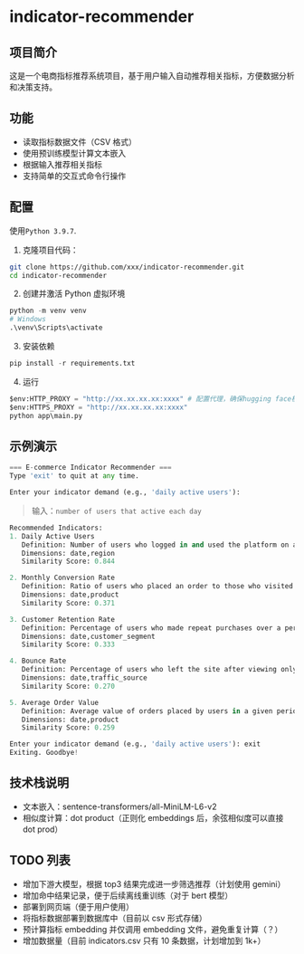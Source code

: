 # indicator-recommender

## 项目简介

这是一个电商指标推荐系统项目，基于用户输入自动推荐相关指标，方便数据分析和决策支持。

## 功能

- 读取指标数据文件（CSV 格式）
- 使用预训练模型计算文本嵌入
- 根据输入推荐相关指标
- 支持简单的交互式命令行操作

## 配置

使用`Python 3.9.7`.

1. 克隆项目代码：

```bash
git clone https://github.com/xxx/indicator-recommender.git
cd indicator-recommender
```

2. 创建并激活 Python 虚拟环境

```python
python -m venv venv
# Windows
.\venv\Scripts\activate
```

3. 安装依赖

```py
pip install -r requirements.txt
```

4. 运行

```python
$env:HTTP_PROXY = "http://xx.xx.xx.xx:xxxx" # 配置代理，确保hugging face模型可下载
$env:HTTPS_PROXY = "http://xx.xx.xx.xx:xxxx"
python app\main.py
```

## 示例演示

```python
=== E-commerce Indicator Recommender ===
Type 'exit' to quit at any time.

Enter your indicator demand (e.g., 'daily active users'):
```

> 输入：`number of users that active each day`

```python
Recommended Indicators:
1. Daily Active Users
   Definition: Number of users who logged in and used the platform on a given day
   Dimensions: date,region
   Similarity Score: 0.844

2. Monthly Conversion Rate
   Definition: Ratio of users who placed an order to those who visited the site in a month
   Dimensions: date,product
   Similarity Score: 0.371

3. Customer Retention Rate
   Definition: Percentage of users who made repeat purchases over a period
   Dimensions: date,customer_segment
   Similarity Score: 0.333

4. Bounce Rate
   Definition: Percentage of users who left the site after viewing only one page
   Dimensions: date,traffic_source
   Similarity Score: 0.270

5. Average Order Value
   Definition: Average value of orders placed by users in a given period
   Dimensions: date,product
   Similarity Score: 0.259

Enter your indicator demand (e.g., 'daily active users'): exit
Exiting. Goodbye!
```

## 技术栈说明

- 文本嵌入：sentence-transformers/all-MiniLM-L6-v2
- 相似度计算：dot product（正则化 embeddings 后，余弦相似度可以直接 dot prod）

## TODO 列表

- 增加下游大模型，根据 top3 结果完成进一步筛选推荐（计划使用 gemini）
- 增加命中结果记录，便于后续离线重训练（对于 bert 模型）
- 部署到网页端（便于用户使用）
- 将指标数据部署到数据库中（目前以 csv 形式存储）
- 预计算指标 embedding 并仅调用 embedding 文件，避免重复计算（？）
- 增加数据量（目前 indicators.csv 只有 10 条数据，计划增加到 1k+）

